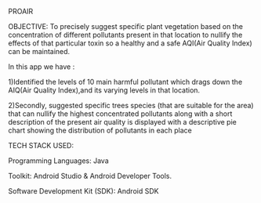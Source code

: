 PROAIR

OBJECTIVE: To precisely suggest specific plant vegetation based on the concentration of different pollutants present in that location to nullify the effects of that particular toxin so a healthy and a safe AQI(Air Quality Index) can be maintained.

In this app we have :

1)Identified the levels of 10 main harmful pollutant which drags down the AIQ(Air Quality Index),and its varying levels in that location.

2)Secondly, suggested specific trees species (that are suitable for the area) that can nullify the highest concentrated pollutants along with a short description of the present air quality is displayed with a descriptive pie chart showing the distribution of pollutants in each place





TECH STACK USED:

Programming Languages: Java

Toolkit: Android Studio & Android Developer Tools.

Software Development Kit (SDK): Android SDK
